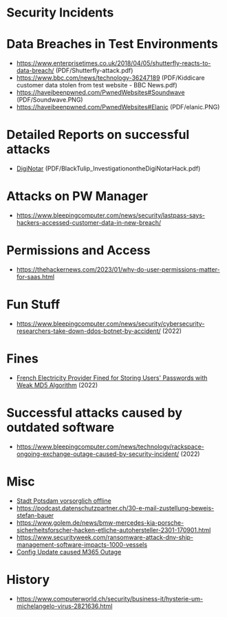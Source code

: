 # Security Incidents

# Data Breaches in Test Environments

* https://www.enterprisetimes.co.uk/2018/04/05/shutterfly-reacts-to-data-breach/ (PDF/Shutterfly-attack.pdf)
* https://www.bbc.com/news/technology-36247189 (PDF/Kiddicare customer data stolen from test website - BBC News.pdf)
* https://haveibeenpwned.com/PwnedWebsites#Soundwave (PDF/Soundwave.PNG)
* https://haveibeenpwned.com/PwnedWebsites#Elanic (PDF/elanic.PNG)

# Detailed Reports on successful attacks

* [DigiNotar](https://www.researchgate.net/publication/269333601_Black_Tulip_Report_of_the_investigation_into_the_DigiNotar_Certificate_Authority_breach) (PDF/BlackTulip_InvestigationontheDigiNotarHack.pdf)

# Attacks on PW Manager

* https://www.bleepingcomputer.com/news/security/lastpass-says-hackers-accessed-customer-data-in-new-breach/

# Permissions and Access

* https://thehackernews.com/2023/01/why-do-user-permissions-matter-for-saas.html

# Fun Stuff

* https://www.bleepingcomputer.com/news/security/cybersecurity-researchers-take-down-ddos-botnet-by-accident/ (2022)

# Fines

* [French Electricity Provider Fined for Storing Users' Passwords with Weak MD5 Algorithm](https://thehackernews.com/2022/11/french-electricity-provider-fined-for.html) (2022)

# Successful attacks caused by outdated software

* https://www.bleepingcomputer.com/news/technology/rackspace-ongoing-exchange-outage-caused-by-security-incident/ (2022)

# Misc

* [Stadt Potsdam vorsorglich offline](https://www.spiegel.de/netzwelt/web/stadt-potsdam-bleibt-nach-hackerangriff-weiter-offline-a-92405c8e-8b61-4a18-9ec9-95ed44069bb8)
* https://podcast.datenschutzpartner.ch/30-e-mail-zustellung-beweis-stefan-bauer
* https://www.golem.de/news/bmw-mercedes-kia-porsche-sicherheitsforscher-hacken-etliche-autohersteller-2301-170901.html
* https://www.securityweek.com/ransomware-attack-dnv-ship-management-software-impacts-1000-vessels
* [Config Update caused M365 Outage](https://www.bleepingcomputer.com/news/microsoft/massive-microsoft-365-outage-caused-by-wan-router-ip-change/)

# History

* https://www.computerworld.ch/security/business-it/hysterie-um-michelangelo-virus-2821636.html
